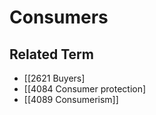# Consumers  

## Related Term

- [[2621 Buyers]
- [[4084 Consumer protection]
- [[4089 Consumerism]]  

